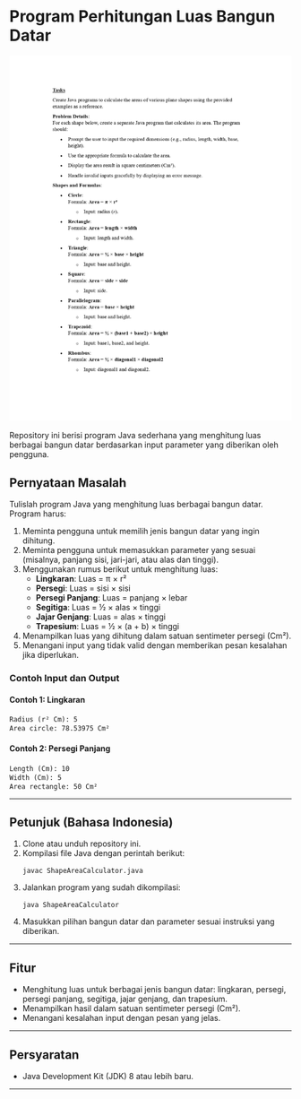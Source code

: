 # Program Perhitungan Luas Bangun Datar

![Condition Exercise](https://github.com/galuhpzh/Practicum/blob/c78dfa66496031c2ecf42acf1b018be8eb02de88/Alpro1/assets/Variable%20Data%20Type%20%26%20Operator%20Exercise.jpg)

Repository ini berisi program Java sederhana yang menghitung luas berbagai bangun datar berdasarkan input parameter yang diberikan oleh pengguna.

## Pernyataan Masalah

Tulislah program Java yang menghitung luas berbagai bangun datar. Program harus:

1. Meminta pengguna untuk memilih jenis bangun datar yang ingin dihitung.
2. Meminta pengguna untuk memasukkan parameter yang sesuai (misalnya, panjang sisi, jari-jari, atau alas dan tinggi).
3. Menggunakan rumus berikut untuk menghitung luas:
   - **Lingkaran**: Luas = π × r²
   - **Persegi**: Luas = sisi × sisi
   - **Persegi Panjang**: Luas = panjang × lebar
   - **Segitiga**: Luas = ½ × alas × tinggi
   - **Jajar Genjang**: Luas = alas × tinggi
   - **Trapesium**: Luas = ½ × (a + b) × tinggi
4. Menampilkan luas yang dihitung dalam satuan sentimeter persegi (Cm²).
5. Menangani input yang tidak valid dengan memberikan pesan kesalahan jika diperlukan.

### Contoh Input dan Output

#### Contoh 1: Lingkaran
```
Radius (r² Cm): 5
Area circle: 78.53975 Cm²
```

#### Contoh 2: Persegi Panjang
```
Length (Cm): 10
Width (Cm): 5
Area rectangle: 50 Cm²
```

---

## Petunjuk (Bahasa Indonesia)

1. Clone atau unduh repository ini.
2. Kompilasi file Java dengan perintah berikut:
   ```
   javac ShapeAreaCalculator.java
   ```
3. Jalankan program yang sudah dikompilasi:
   ```
   java ShapeAreaCalculator
   ```
4. Masukkan pilihan bangun datar dan parameter sesuai instruksi yang diberikan.

---

## Fitur

- Menghitung luas untuk berbagai jenis bangun datar: lingkaran, persegi, persegi panjang, segitiga, jajar genjang, dan trapesium.
- Menampilkan hasil dalam satuan sentimeter persegi (Cm²).
- Menangani kesalahan input dengan pesan yang jelas.

---

## Persyaratan

- Java Development Kit (JDK) 8 atau lebih baru.

---
